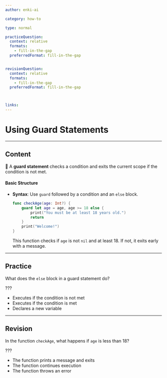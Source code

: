 ```yaml
---
author: enki-ai

category: how-to

type: normal

practiceQuestion:
  context: relative
  formats:
    - fill-in-the-gap
  preferredFormat: fill-in-the-gap


revisionQuestion:
  context: relative
  formats:
    - fill-in-the-gap
  preferredFormat: fill-in-the-gap



links:
---
```


# Using Guard Statements

---
## Content

🚀 A **guard statement** checks a condition and exits the current scope if the condition is not met.

#### Basic Structure

- **Syntax**: Use `guard` followed by a condition and an `else` block.
  ```swift
  func checkAge(age: Int?) {
      guard let age = age, age >= 18 else {
          print("You must be at least 18 years old.")
          return
      }
      print("Welcome!")
  }
  ```
  This function checks if `age` is not `nil` and at least 18. If not, it exits early with a message.
---
## Practice

What does the `else` block in a guard statement do?

???

- Executes if the condition is not met
- Executes if the condition is met
- Declares a new variable

---
## Revision

In the function `checkAge`, what happens if `age` is less than 18?

???

- The function prints a message and exits
- The function continues execution
- The function throws an error
